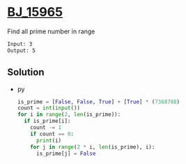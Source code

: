 # [BJ_15965](https://acmicpc.net/problem/15965)

Find all prime number in range

```txt
Input: 3
Output: 5
```

## Solution

* py

  ```py
  is_prime = [False, False, True] + [True] * (7368788)
  count = int(input())
  for i in range(2, len(is_prime)):
    if is_prime[i]:
      count -= 1
      if count == 0:
        print(i)
      for j in range(2 * i, len(is_prime), i):
        is_prime[j] = False
  ```
